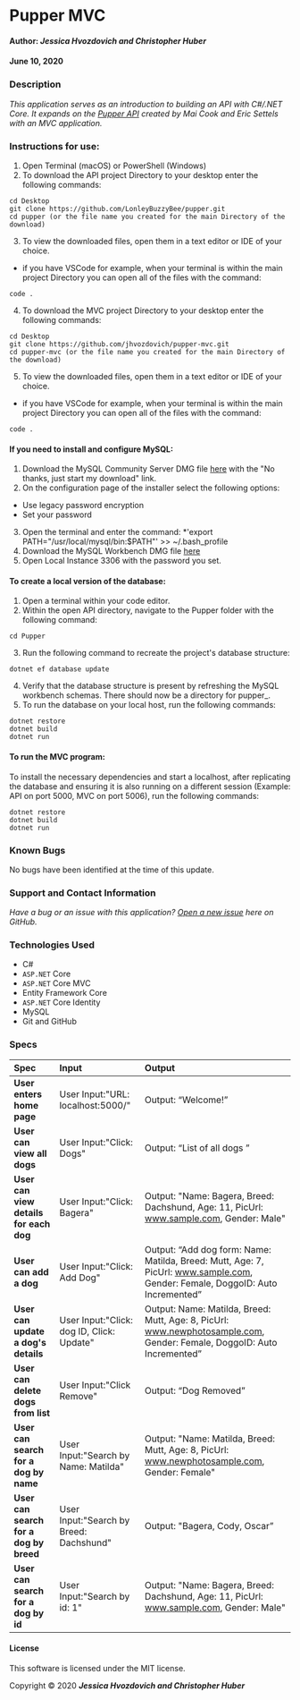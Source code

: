 # **Pupper MVC**

#### Author: **_Jessica Hvozdovich and Christopher Huber_**
#### June 10, 2020

### Description

_This application serves as an introduction to building an API with C#/.NET Core. It expands on the [Pupper API](https://github.com/LonleyBuzzyBee/pupper.git) created by Mai Cook and Eric Settels with an MVC application._

### Instructions for use:
1. Open Terminal (macOS) or PowerShell (Windows)
2. To download the API project Directory to your desktop enter the following commands:
```
cd Desktop
git clone https://github.com/LonleyBuzzyBee/pupper.git
cd pupper (or the file name you created for the main Directory of the download)
```
3. To view the downloaded files, open them in a text editor or IDE of your choice.
* if you have VSCode for example, when your terminal is within the main project Directory you can open all of the files with the command:
```
code .
```
<!-- appsettings.json is not in gitignore for API -->
<!-- 4. Create a file within the Pupper folder named appsettings.json.
5. Add the following code:
```
{
  "ConnectionStrings": {
    "DefaultConnection": "Server=localhost;Port=3306;database=pupper_;uid=root;pwd=YOURMYSQLPASSWORDHERE;"
  }
}
```
* Add your MySQL password and make any other changes needed if you have an alternative server, port, or uid selected. These are the default settings. -->
4. To download the MVC project Directory to your desktop enter the following commands:
```
cd Desktop
git clone https://github.com/jhvozdovich/pupper-mvc.git
cd pupper-mvc (or the file name you created for the main Directory of the download)
```
5. To view the downloaded files, open them in a text editor or IDE of your choice.
* if you have VSCode for example, when your terminal is within the main project Directory you can open all of the files with the command:
```
code .
```


#### If you need to install and configure MySQL:
1. Download the MySQL Community Server DMG file [here](https://dev.mysql.com/downloads/file/?id=484914) with the "No thanks, just start my download" link.
2. On the configuration page of the installer select the following options:
* Use legacy password encryption
* Set your password
3. Open the terminal and enter the command:
*'export PATH="/usr/local/mysql/bin:$PATH"' >> ~/.bash_profile
4. Download the MySQL Workbench DMG file [here](https://dev.mysql.com/downloads/file/?id=484391)
5. Open Local Instance 3306 with the password you set.

#### To create a local version of the database:
1. Open a terminal within your code editor.
2. Within the open API directory, navigate to the Pupper folder with the following command:
```
cd Pupper
```
3. Run the following command to recreate the project's database structure:
```
dotnet ef database update
```
4. Verify that the database structure is present by refreshing the MySQL workbench schemas. There should now be a directory for pupper_.
5. To run the database on your local host, run the following commands:
```
dotnet restore
dotnet build
dotnet run
```

#### To run the MVC program:
To install the necessary dependencies and start a localhost, after replicating the database and ensuring it is also running on a different session (Example: API on port 5000, MVC on port 5006), run the following commands:
```
dotnet restore
dotnet build
dotnet run
```

### Known Bugs

No bugs have been identified at the time of this update.


### Support and Contact Information

_Have a bug or an issue with this application? [Open a new issue](https://github.com/jhvozdovich/pupper-mvc/issues) here on GitHub._

### Technologies Used

* C#
* `ASP.NET` Core
* `ASP.NET` Core MVC
* Entity Framework Core
* `ASP.NET` Core Identity
* MySQL
* Git and GitHub

### Specs
| Spec | Input | Output |
| :------------- | :------------- | :------------- |
| **User enters home page** | User Input:"URL: localhost:5000/" | Output: “Welcome!” |
| **User can view all dogs** | User Input:"Click: Dogs" | Output: “List of all dogs ” |
| **User can view details for each dog** | User Input:"Click: Bagera" | Output: "Name: Bagera, Breed: Dachshund, Age: 11, PicUrl: www.sample.com, Gender: Male"|
| **User can add a dog** | User Input:"Click: Add Dog" | Output: “Add dog form: Name: Matilda, Breed: Mutt, Age: 7, PicUrl: www.sample.com, Gender: Female, DoggoID: Auto Incremented” |
| **User can update a dog's details** | User Input:"Click: dog ID, Click: Update" | Output: Name: Matilda, Breed: Mutt, Age: 8, PicUrl: www.newphotosample.com, Gender: Female, DoggoID: Auto Incremented” |
| **User can delete dogs from list** | User Input:"Click Remove" | Output: “Dog Removed” |
| **User can search for a dog by name** | User Input:"Search by Name: Matilda" | Output: "Name: Matilda, Breed: Mutt, Age: 8, PicUrl: www.newphotosample.com, Gender: Female" |
| **User can search for a dog by breed** | User Input:"Search by Breed: Dachshund" | Output: "Bagera, Cody, Oscar” |
| **User can search for a dog by id** | User Input:"Search by id: 1" | Output: "Name: Bagera, Breed: Dachshund, Age: 11, PicUrl: www.sample.com, Gender: Male" |

#### License

This software is licensed under the MIT license.

Copyright © 2020 **_Jessica Hvozdovich and Christopher Huber_**